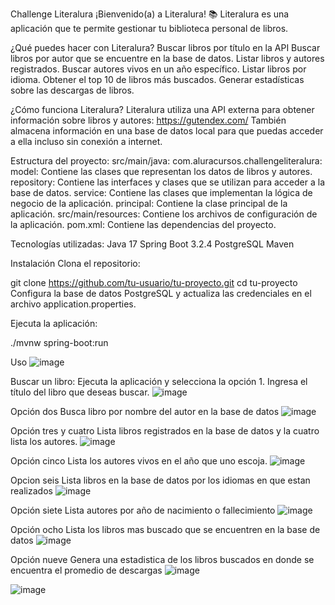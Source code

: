 Challenge Literalura
¡Bienvenido(a) a Literalura! 📚
Literalura es una aplicación que te permite gestionar tu biblioteca personal de libros.

¿Qué puedes hacer con Literalura? 
Buscar libros por título en la API
Buscar libros por autor que se encuentre en la base de datos.
Listar libros y autores registrados.
Buscar autores vivos en un año específico.
Listar libros por idioma.
Obtener el top 10 de libros más buscados.
Generar estadísticas sobre las descargas de libros.

¿Cómo funciona Literalura?
Literalura utiliza una API externa para obtener información sobre libros y autores: https://gutendex.com/ También almacena información en una base de datos local para que puedas acceder a ella incluso sin conexión a internet.

Estructura del proyecto:
src/main/java:
com.aluracursos.challengeliteralura:
model: Contiene las clases que representan los datos de libros y autores.
repository: Contiene las interfaces y clases que se utilizan para acceder a la base de datos.
service: Contiene las clases que implementan la lógica de negocio de la aplicación.
principal: Contiene la clase principal de la aplicación.
src/main/resources: Contiene los archivos de configuración de la aplicación.
pom.xml: Contiene las dependencias del proyecto.

Tecnologías utilizadas:
Java 17
Spring Boot 3.2.4
PostgreSQL
Maven

Instalación
Clona el repositorio:

git clone https://github.com/tu-usuario/tu-proyecto.git
cd tu-proyecto
Configura la base de datos PostgreSQL y actualiza las credenciales en el archivo application.properties.

Ejecuta la aplicación:

./mvnw spring-boot:run

Uso
![image](https://github.com/MToro2024/literalura-ch-3/assets/160083161/d96cbe48-6939-4228-a533-b3cfbe5586f9)

Buscar un libro:
Ejecuta la aplicación y selecciona la opción 1.
Ingresa el título del libro que deseas buscar.
![image](https://github.com/MToro2024/literalura-ch-3/assets/160083161/fde379b2-0eb0-436f-85a7-260b59529771)

Opción dos
Busca libro por nombre del autor en la base de datos
![image](https://github.com/MToro2024/literalura-ch-3/assets/160083161/734b0420-2625-4d72-afb4-360941d9f4e7)

Opción tres y cuatro
Lista libros registrados en la base de datos y la cuatro lista los autores.
![image](https://github.com/MToro2024/literalura-ch-3/assets/160083161/61933028-5a05-4b81-a9a8-5f2a904c566c)

Opción cinco
Lista los autores vivos en el año que uno escoja.
![image](https://github.com/MToro2024/literalura-ch-3/assets/160083161/801d2ac4-8329-4207-9ffe-44972aa799a3)

Opcion seis
Lista libros en la base de datos por los idiomas en que estan realizados
![image](https://github.com/MToro2024/literalura-ch-3/assets/160083161/37b193c8-5e31-403f-95bf-7a7420b1442d)

Opción siete
Lista autores por año de nacimiento o fallecimiento
![image](https://github.com/MToro2024/literalura-ch-3/assets/160083161/e5a28b70-b02f-4a22-8ea4-fe12a7e6a235)

Opción ocho
Lista los libros mas buscado que se encuentren en la base de datos
![image](https://github.com/MToro2024/literalura-ch-3/assets/160083161/933ea17e-5a87-4aaa-917f-46042e972a76)

Opción nueve
Genera una estadistica de los libros buscados en donde se encuentra el promedio de descargas
![image](https://github.com/MToro2024/literalura-ch-3/assets/160083161/ec515646-3b4d-4f49-9051-784778b86c47)



![image](https://github.com/MToro2024/literalura-ch-3/assets/160083161/d497b856-23fd-4aa9-8f0f-6968160affa1)
